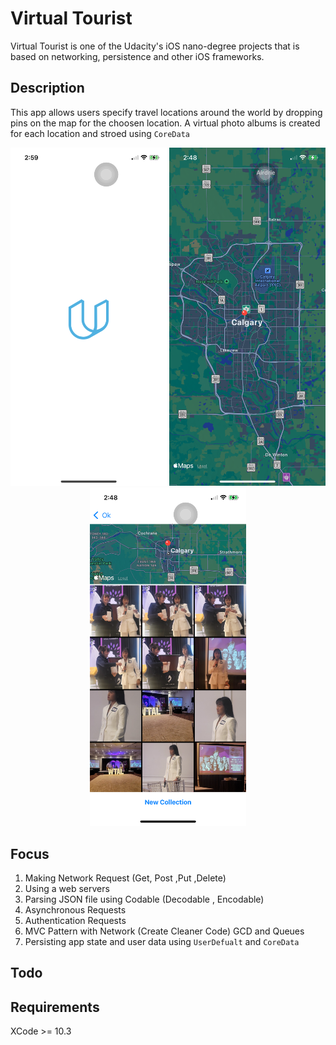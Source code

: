# Virtual Tourist
Virtual Tourist is one of the Udacity's iOS nano-degree projects that is based on networking, persistence and other iOS frameworks.

## Description

This app allows users specify travel locations around the world by dropping pins on the map for the choosen location. A virtual photo albums is created for each location and stroed using `CoreData`

<p align="center">
  <img src="doc/images/img_0.png" width="250" />
   <img src="doc/images/img_1.png" width="250" />
  <img src="doc/images/img_2.png" width="250" />
</p>


## Focus
1. Making Network Request (Get, Post ,Put ,Delete)
2. Using a web servers
3. Parsing JSON file using Codable (Decodable , Encodable)
4. Asynchronous Requests
5. Authentication Requests
6. MVC Pattern with Network (Create Cleaner Code) GCD and Queues
7. Persisting app state and user data using `UserDefualt` and `CoreData`


## Todo


## Requirements
XCode >= 10.3
